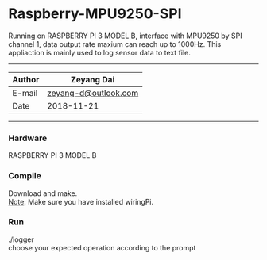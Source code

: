 # Raspberry-MPU9250-SPI
Running on RASPBERRY PI 3 MODEL B, interface with MPU9250 by SPI channel 1, data output rate maxium can reach up to
1000Hz. This appliaction is mainly used to log sensor data to text file.
****
|Author|Zeyang Dai|
|---|---
|E-mail|zeyang-d@outlook.com
|Date|2018-11-21
****

### Hardware
RASPBERRY PI 3 MODEL B
### Compile
Download and make.  
[Note](#Note): Make sure you have installed wiringPi.  
### Run
./logger  
choose your expected operation according to the prompt  
